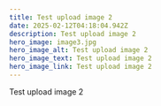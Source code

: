 ```yaml
---
title: Test upload image 2
date: 2025-02-12T04:18:04.942Z
description: Test upload image 2
hero_image: image3.jpg
hero_image_alt: Test upload image 2
hero_image_text: Test upload image 2
hero_image_link: Test upload image 2
---
```

Test upload image 2